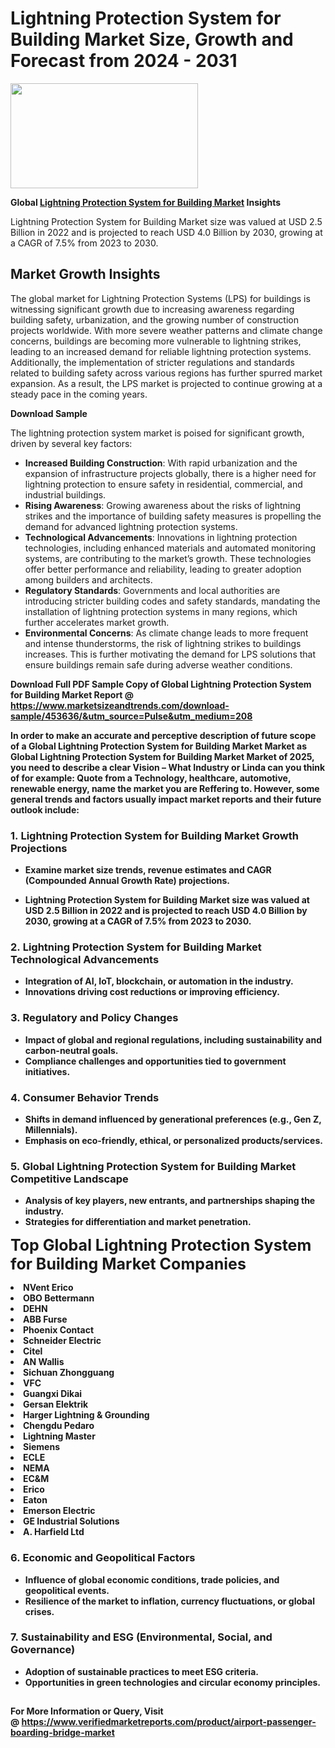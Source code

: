 <H1>Lightning Protection System for Building Market Size, Growth and Forecast from 2024 - 2031</H1><img class="aligncenter size-medium wp-image-584254" src="https://thirdeyenews.in/wp-content/uploads/2024/09/Global-Market-Research-300x168.jpeg" alt="" width="300" height="168" /><p><strong>Global&nbsp;<a href="https://www.marketsizeandtrends.com/download-sample/453636/&amp;utm_source=Pulse&amp;utm_medium=208">Lightning Protection System for Building Market</a> Insights</strong></p><p>Lightning Protection System for Building Market size was valued at USD 2.5 Billion in 2022 and is projected to reach USD 4.0 Billion by 2030, growing at a CAGR of 7.5% from 2023 to 2030.</p><p><h2>Market Growth Insights</h2> <p>The global market for Lightning Protection Systems (LPS) for buildings is witnessing significant growth due to increasing awareness regarding building safety, urbanization, and the growing number of construction projects worldwide. With more severe weather patterns and climate change concerns, buildings are becoming more vulnerable to lightning strikes, leading to an increased demand for reliable lightning protection systems. Additionally, the implementation of stricter regulations and standards related to building safety across various regions has further spurred market expansion. As a result, the LPS market is projected to continue growing at a steady pace in the coming years.</p> <p><strong>Download Sample</strong></p> <p>The lightning protection system market is poised for significant growth, driven by several key factors: <ul> <li><strong>Increased Building Construction</strong>: With rapid urbanization and the expansion of infrastructure projects globally, there is a higher need for lightning protection to ensure safety in residential, commercial, and industrial buildings.</li> <li><strong>Rising Awareness</strong>: Growing awareness about the risks of lightning strikes and the importance of building safety measures is propelling the demand for advanced lightning protection systems.</li> <li><strong>Technological Advancements</strong>: Innovations in lightning protection technologies, including enhanced materials and automated monitoring systems, are contributing to the market’s growth. These technologies offer better performance and reliability, leading to greater adoption among builders and architects.</li> <li><strong>Regulatory Standards</strong>: Governments and local authorities are introducing stricter building codes and safety standards, mandating the installation of lightning protection systems in many regions, which further accelerates market growth.</li> <li><strong>Environmental Concerns</strong>: As climate change leads to more frequent and intense thunderstorms, the risk of lightning strikes to buildings increases. This is further motivating the demand for LPS solutions that ensure buildings remain safe during adverse weather conditions.</li> </ul> </p> <p><strong></p><p><span class=""><strong>Download Full PDF Sample Copy of Global Lightning Protection System for Building Market Report</strong> @ <a href="https://www.marketsizeandtrends.com/download-sample/453636/&amp;utm_source=Pulse&amp;utm_medium=208" target="_blank">https://www.marketsizeandtrends.com/download-sample/453636/&amp;utm_source=Pulse&amp;utm_medium=208</a></span></p><p>In order to make an accurate and perceptive description of future scope of a Global&nbsp;Lightning Protection System for Building Market Market as Global&nbsp;Lightning Protection System for Building Market Market of 2025, you need to describe a clear Vision &ndash; What Industry or Linda can you think of for example: Quote from a Technology, healthcare, automotive, renewable energy, name the market you are Reffering to. However, some general trends and factors usually impact market reports and their future outlook include:</p><h3>1.&nbsp;<strong>Lightning Protection System for Building Market Growth Projections</strong></h3><ul><li>Examine market size trends, revenue estimates and CAGR (Compounded Annual Growth Rate) projections.</li><li><p>Lightning Protection System for Building Market size was valued at USD 2.5 Billion in 2022 and is projected to reach USD 4.0 Billion by 2030, growing at a CAGR of 7.5% from 2023 to 2030.</p></li></ul><h3>2.&nbsp;<strong>Lightning Protection System for Building Market Technological Advancements</strong></h3><ul><li>Integration of AI, IoT, blockchain, or automation in the industry.</li><li>Innovations driving cost reductions or improving efficiency.</li></ul><h3>3.&nbsp;<strong>Regulatory and Policy Changes</strong></h3><ul><li>Impact of global and regional regulations, including sustainability and carbon-neutral goals.</li><li>Compliance challenges and opportunities tied to government initiatives.</li></ul><h3>4.&nbsp;<strong>Consumer Behavior Trends</strong></h3><ul><li>Shifts in demand influenced by generational preferences (e.g., Gen Z, Millennials).</li><li>Emphasis on eco-friendly, ethical, or personalized products/services.</li></ul><h3>5.&nbsp;<strong>Global Lightning Protection System for Building Market Competitive Landscape</strong></h3><ul><li>Analysis of key players, new entrants, and partnerships shaping the industry.</li><li>Strategies for differentiation and market penetration.</li></ul><p data-pm-slice="1 1 []"><span style="color: inherit; font-family: inherit; font-size: 25px;">Top Global Lightning Protection System for Building Market Companies</span></p><div class="" data-test-id=""><p><li>NVent Erico</li><li> OBO Bettermann</li><li> DEHN</li><li> ABB Furse</li><li> Phoenix Contact</li><li> Schneider Electric</li><li> Citel</li><li> AN Wallis</li><li> Sichuan Zhongguang</li><li> VFC</li><li> Guangxi Dikai</li><li> Gersan Elektrik</li><li> Harger Lightning & Grounding</li><li> Chengdu Pedaro</li><li> Lightning Master</li><li> Siemens</li><li> ECLE</li><li> NEMA</li><li> EC&M</li><li> Erico</li><li> Eaton</li><li> Emerson Electric</li><li> GE Industrial Solutions</li><li> A. Harfield Ltd</li></p></div><h3>6.&nbsp;<strong>Economic and Geopolitical Factors</strong></h3><ul><li>Influence of global economic conditions, trade policies, and geopolitical events.</li><li>Resilience of the market to inflation, currency fluctuations, or global crises.</li></ul><h3>7.&nbsp;<strong>Sustainability and ESG (Environmental, Social, and Governance)</strong></h3><ul><li>Adoption of sustainable practices to meet ESG criteria.</li><li>Opportunities in green technologies and circular economy principles.</li></ul><h2><strong style="font-size: 14px;">For More Information or Query, Visit @&nbsp;</strong><a style="background-color: #ffffff; font-size: 14px;" href="https://www.marketsizeandtrends.com/report/lightning-protection-system-for-building-market/" target="_blank">https://www.verifiedmarketreports.com/product/airport-passenger-boarding-bridge-market</a></h2>
